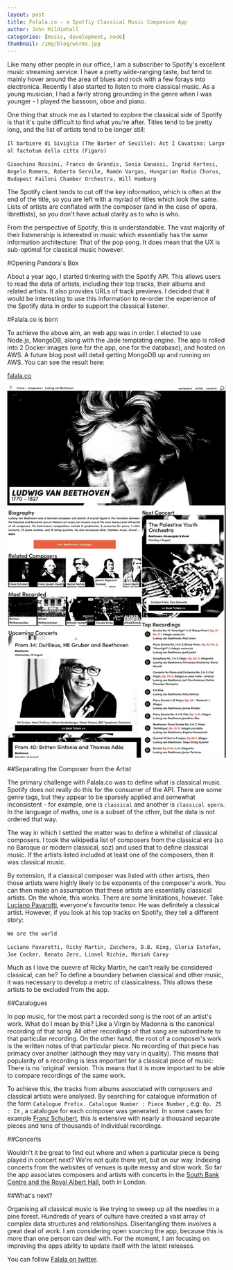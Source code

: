 ```yaml
---
layout: post
title: Falala.co - a Spotfiy Classical Music Companion App
author: John Mildinhall
categories: [music, development, node]
thumbnail: /img/blog/worms.jpg
--- 
```


Like many other people in our office, I am a subscriber to Spotify's excellent music streaming service. I have a pretty wide-ranging taste, but tend to mainly hover around the area of blues and rock with a few forays into electronica. Recently I also started to listen to more classical music. As a young musician, I had a fairly strong grounding in the genre when I was younger - I played the bassoon, oboe and piano. 

One thing that struck me as I started to explore the classical side of Spotify is that it's quite difficult to find what you're after. Titles tend to be pretty long, and the list of artists tend to be longer still:

`Il barbiere di Siviglia (The Barber of Seville): Act I Cavatina: Largo al factotum della citta (Figaro)`

`Gioachino Rossini, Franco de Grandis, Sonia Ganassi, Ingrid Kertesi, Angelo Romero, Roberto Servile, Ramón Vargas, Hungarian Radio Chorus, Budapest Failoni Chamber Orchestra, Will Humburg`

The Spotify client tends to cut off the key information, which is often at the end of the title, so you are left with a myriad of titles which look the same. Lists of artists are conflated with the composer (and in the case of opera, librettists), so you don't have actual clarity as to who is who. 

From the perspective of Spotify, this is understandable. The vast majority of their listenership is interested in music which essentially has the same information architecture: That of the pop song. It does mean that the UX is sub-optimal for classical music however. 

#Opening Pandora's Box

About a year ago, I started tinkering with the Spotify API. This allows users to read the data of artists, including their top tracks, their albums and related artists. It also provides URLs of track previews. I decided that it would be interesting to use this information to re-order the experience of the Spotify data in order to support the classical listener. 

#Falala.co is born

To achieve the above aim, an web app was in order. I elected to use Node.js, MongoDB, along with the Jade templating engine. The app is rolled into 2 Docker images (one for the app, one for the database), and hosted on AWS. A future blog post will detail getting MongoDB up and running on AWS. You can see the result here:

[falala.co](http://falala.co)

![falala](/img/blog/falala-2.jpg)

##Separating the Composer from the Artist

The primary challenge with Falala.co was to define what is classical music. Spotify does not really do this for the consumer of the API. There are some genre tags, but they appear to be sparsely applied and somewhat inconsistent - for example, one is `classical` and another is `classical opera`. In the language of maths, one is a subset of the other, but the data is not ordered that way. 

The way in which I settled the matter was to define a whitelist of classical composers. I took the wikipedia list of composers from the classical era (so no Baroque or modern classical, soz) and used that to define classical music. If the artists listed included at least one of the composers, then it was classical music. 

By extension, if a classical composer was listed with other artists, then those artists were highly likely to be exponents of the composer's work. You can then make an assumption that these artists are essentially classical artists. On the whole, this works. There are some limitations, however. Take [Luciano Pavarotti](http://falala.co/artists/Luciano%20Pavarotti), everyone's favourite tenor. He was definitely a classical artist. However, if you look at his top tracks on Spotify, they tell a different story:

`We are the world`

`Luciano Pavarotti, Ricky Martin, Zucchero, B.B. King, Gloria Estefan, Joe Cocker, Renato Zero, Lionel Richie, Mariah Carey`

Much as I love the ouevre of Ricky Martin, he can't really be considered classical, can he? To define a boundary between classical and other music, it was necessary to develop a metric of classicalness. This allows these artists to be excluded from the app. 

##Catalogues

In pop music, for the most part a recorded song is the root of an artist's work. What do I mean by this? Like a Virgin by Madonna is the canonical recording of that song. All other recordings of that song are subordinate to that particular recording. On the other hand, the root of a composer's work is the written notes of that particular piece. No recording of that piece has primacy over another (although they may vary in quality). This means that popularity of a recording is less important for a classical piece of music: There is no 'original' version. This means that it is more important to be able to compare recordings of the same work.

To achieve this, the tracks from albums associated with composers and classical artists were analysed. By searching for catalogue information of the form `Catalogue Prefix. Catalogue Number : Piece Number` , e.g: `Op. 25 : IX` , a catalogue for each composer was generated. In some cases for example [Franz Schubert](http://falala.co/composers/Franz%20Schubert/cat/D), this is extensive with nearly a thousand separate pieces and tens of thousands of individual recordings. 

##Concerts

Wouldn't it be great to find out where and when a particular piece is being played in concert next? We're not quite there yet, but on our way. Indexing concerts from the websites of venues is quite messy and slow work. So far the app associates composers and artists with concerts in the [South Bank Centre and the Royal Albert Hall](http://falala.co/concerts), both in London. 

##What's next?

Organising all classical music is like trying to sweep up all the needles in a pine forest. Hundreds of years of culture have created a vast array of complex data structures and relationships. Disentangling them involves a great deal of work. I am considering open sourcing the app, because this is more than one person can deal with. For the moment, I am focusing on improving the apps ability to update itself with the latest releases. 

You can follow [Falala on twitter](https://twitter.com/falalaco).



